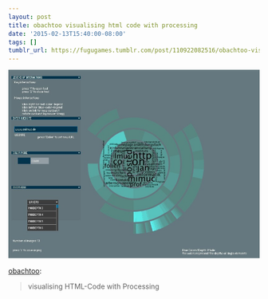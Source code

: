 ```yaml
---
layout: post
title: obachtoo visualising html code with processing
date: '2015-02-13T15:40:00-08:00'
tags: []
tumblr_url: https://fugugames.tumblr.com/post/110922082516/obachtoo-visualising-html-code-with-processing
---
```

 ![](/tumblr_files/tumblr_njpcg1aUHL1taqawdo1_1280.jpg)  

[obachtoo](http://obachtoo.tumblr.com/post/110884881216/visualising-html-code-with-processing):

> visualising HTML-Code with Processing

